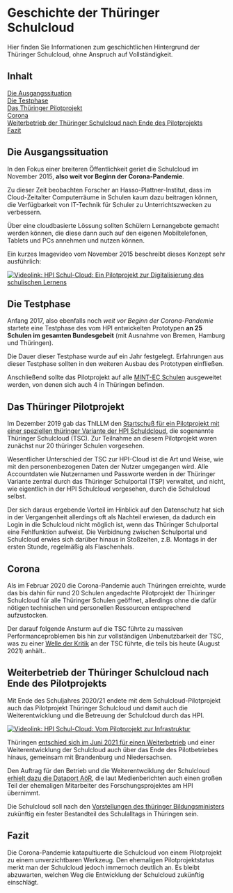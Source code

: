 <!-- Überschrift und Abstract-->
# Geschichte der Thüringer Schulcloud
Hier finden Sie Informationen zum geschichtlichen Hintergrund der Thüringer Schulcloud, ohne Anspruch auf Vollständigkeit.

## Inhalt

[Die Ausgangssituation](#die-ausgangssituation)  
[Die Testphase](#die-testphase)  
[Das Thüringer Pilotprojekt](#das-thüringer-pilotprojekt)  
[Corona](#corona)  
[Weiterbetrieb der Thüringer Schulcloud nach Ende des Pilotprojekts](#weiterbetrie-der-thüringer-schulcloud-nach-ende-des-pilotprojekts)  
[Fazit](#fazit)


## Die Ausgangssituation
In den Fokus einer breiteren Öffentlichkeit geriet die Schulcloud im November 2015, __also weit vor Beginn der Corona-Pandemie__.

Zu dieser Zeit beobachten Forscher an Hasso-Plattner-Institut, dass im Cloud-Zeitalter Computerräume in Schulen kaum dazu beitragen können, die Verfügbarkeit von IT-Technik für Schuler zu Unterrichtszwecken zu verbessern.

Über eine cloudbasierte Lössung sollten Schülern Lernangebote gemacht werden können, die diese dann auch auf den eigenen Mobiltelefonen, Tablets und PCs annehmen und nutzen können.

Ein kurzes Imagevideo vom November 2015 beschreibt dieses Konzept sehr ausführlich:

[![Videolink: HPI Schul-Cloud: Ein Pilotprojekt zur Digitalisierung des schulischen Lernens](https://img.youtube.com/vi/3e4iP7ezJDY/0.jpg)](https://www.youtube.com/watch?v=3e4iP7ezJDY)

<!-- ## [Pre-lecture quiz](quiz-url)

[Hier steht, was man in dieser Lerneinheit lernen kann]
-->

## Die Testphase
Anfang 2017, also ebenfalls noch _weit vor Beginn der Corona-Pandemie_ startete eine Testphase des vom HPI entwickelten Prototypen __an 25 Schulen im gesamten Bundesgebeit__ (mit Ausnahme von Bremen, Hamburg und Thüringen).

Die Dauer dieser Testphase wurde auf ein Jahr festgelegt. Erfahrungen aus dieser Testphase sollten in den weiteren Ausbau des Prototypen einfließen.

Anschließend sollte das Pilotprojekt auf alle [MINT-EC Schulen](https://www.mint-ec.de/schulnetzwerk/mint-ec-schulen/) ausgeweitet werden, von denen sich auch 4 in Thüringen befinden.

## Das Thüringer Pilotprojekt
Im Dezember 2019 gab das ThILLM den [Startschuß für ein Pilotprojekt mit einer speziellen thüringer Variante der HPI Schuldcloud](https://www.checkpoint-elearning.de/schule/startschuss-fuer-die-thueringer-schulcloud), die sogenannte Thüringer Schulcloud (TSC). Zur Teilnahme an diesem Pilotprojekt waren zunächst nur 20 thüringer Schulen vorgesehen.

Wesentlicher Unterschied der TSC zur HPI-Cloud ist die Art und Weise, wie mit den personenbezogenen Daten der Nutzer umgegangen wird. Alle Accountdaten wie Nutzernamen und Passworte werden in der Thüringer Variante zentral durch das Thüringer Schulportal (TSP) verwaltet, und nicht, wie eigentlich in der HPI Schulcloud vorgesehen, durch die Schulcloud selbst. 

Der sich daraus ergebende Vorteil im Hinblick auf den Datenschutz hat sich in der Vergangenheit allerdings oft als Nachteil erwiesen, da dadurch ein Login in die Schulcloud nicht möglich ist, wenn das Thüringer Schulportal eine Fehlfunktion aufweist. Die Verbidnung zwischen Schulportal und Schulcloud erwies sich darüber hinaus in Stoßzeiten, z.B. Montags in der ersten Stunde, regelmäßig als Flaschenhals.

## Corona
Als im Februar 2020 die Corona-Pandemie auch Thüringen erreichte, wurde das bis dahin für rund 20 Schulen angedachte Pilotprojekt der Thüringer Schulcloud für alle Thüringer Schulen geöffnet, allerdings ohne die dafür nötigen technischen und personellen Ressourcen entsprechend aufzustocken.

Der darauf folgende Ansturm auf die TSC führte zu massiven Performanceproblemen bis hin zur vollständigen Unbenutzbarkeit der TSC, was zu einer [Welle der Kritik](https://www.coolis.de/2020/12/10/lehrer-lassen-schulen-in-thueringen-durchfallen/) an der TSC führte, die teils bis heute (August 2021) anhält..

## Weiterbetrieb der Thüringer Schulcloud nach Ende des Pilotprojekts

Mit Ende des Schuljahres 2020/21 endete mit dem Schulcloud-Pilotprojekt auch das Pilotprojekt Thüringer Schulcloud und damit auch die Weiterentwicklung und die Betreuung der Schulcloud durch das HPI. 

[![Videolink: HPI Schul-Cloud: Vom Pilotprojekt zur Infrastruktur](https://img.youtube.com/vi/iK-mu9aQnv4/0.jpg)](https://www.youtube.com/watch?v=iK-mu9aQnv4)

Thüringen [entschied sich im Juni 2021 für einen Weiterbetrieb](https://bildung.thueringen.de/aktuell/weiterentwicklung-schulcloud) und einer Weiterentwicklung der Schulcloud auch über das Ende des Pilotbetriebes hinaus, gemeinsam mit Brandenburg und Niedersachsen.

Den Auftrag für den Betrieb und die Weiterentwciklung der Schulcloud [erhielt dazu die Dataport AöR](https://www.dataport.de/nachricht/vertrag-hpi-schulcloud/), die laut Medienberichten auch einen großen Teil der ehemaligen Mitarbeiter des Forschungsprojektes am HPI übernimmt.

Die Schulcloud soll nach den [Vorstellungen des thüringer Bildungsministers](https://www.mdr.de/nachrichten/thueringen/schulcloud-corona-helmut-holter-100.html) zukünftig ein fester Bestandteil des Schulalltags in Thüringen sein.

## Fazit

Die Corona-Pandemie katapultiuerte die Schulcloud von einem Pilotprojekt zu einem unverzichtbaren Werkzeug. Den ehemaligen Pilotprojektstatus merkt man der Schulcloud jedoch immernoch deutlich an. Es bleibt abzuwarten, welchen Weg die Entwicklung der Schulcloud zukünftig einschlägt.